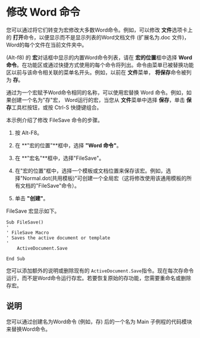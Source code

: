 
# 修改 Word 命令

您可以通过将它们转变为宏修改大多数Word命令。例如，可以修改 **文件**选项卡上的 **打开**命令，以便显示而不是显示列表的Word文档文件 (扩展名为.doc 文件)， Word的每个文件在当前文件夹中。

(Alt-f8) 的 **宏**对话框中显示的内置Word命令列表，请在 **宏的位置**框中选择 **Word 命令**。在功能区或通过快捷方式使用的每个命令将列出。命令由菜单已被替换功能区以前与该命令相关联的菜单名开头。例如，以前在 **文件**菜单， **将保存**命令被列为 **存**。

通过为一个宏赋予Word命令相同的名称，可以使用宏替换 Word 命令。例如，如果创建一个名为"存"宏， Word运行的宏，当您从 **文件**菜单中选择 **保存**，单击 **保存**工具栏按钮，或按 Ctrl-S 快捷键组合。

本示例介绍了修改 FileSave 命令的步骤。

1. 按 Alt-F8。
    
2. 在 **"宏的位置"**框中，选择 **"Word 命令"**。
    
3. 在 **"宏名"**框中，选择"FileSave"。
    
4. 在"宏的位置"框中，选择一个模板或文档位置来保存该宏。例如，选择"Normal.dot(共用模板)"可创建一个全局宏（这将修改使用该通用模板的所有文档的"FileSave"命令）。
    
5. 单击 **"创建"**。
    
FileSave 宏显示如下。



```
Sub FileSave() 
' 
' FileSave Macro 
' Saves the active document or template 
' 
    ActiveDocument.Save 
 
End Sub
```

您可以添加额外的说明或删除现有的 `ActiveDocument.Save`指令。现在每次存命令运行，而不是Word命令运行存宏。若要恢复原始的存功能，您需要重命名或删除存宏。

## 说明

您可以通过创建名为Word命令 (例如，存) 后的一个名为 Main 子例程的代码模块来替换Word命令。

